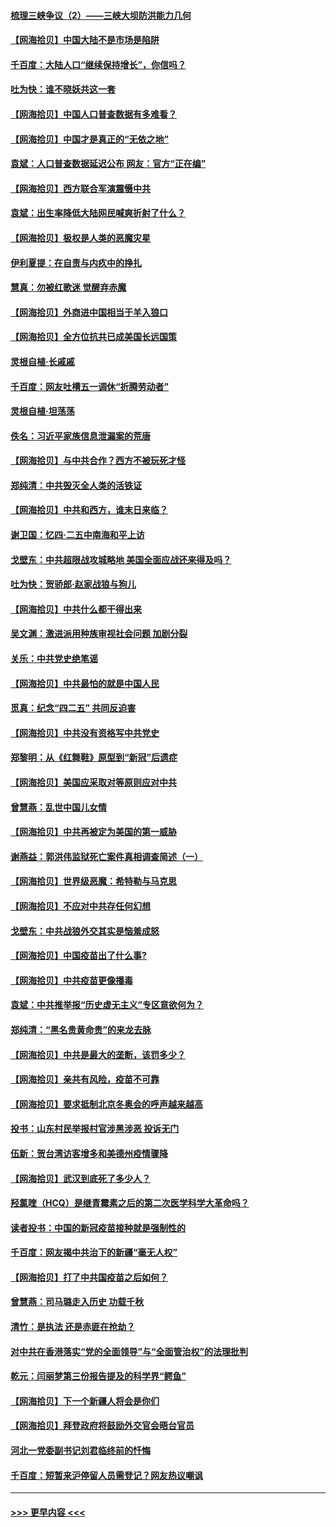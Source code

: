 #### [梳理三峡争议（2）——三峡大坝防洪能力几何](../pages/nsc993/n12920173.md?t=05031351) 
#### [【网海拾贝】中国大陆不是市场是陷阱](../pages/nsc993/n12920143.md?t=05031351) 
#### [千百度：大陆人口“继续保持增长”，你信吗？](../pages/nsc993/n12918946.md?t=05031351) 
#### [吐为快：谁不晓妖共这一套](../pages/nsc993/n12918941.md?t=05031351) 
#### [【网海拾贝】中国人口普查数据有多难看？](../pages/nsc993/n12917822.md?t=05031351) 
#### [【网海拾贝】中国才是真正的“无依之地”](../pages/nsc993/n12915845.md?t=05031351) 
#### [袁斌：人口普查数据延迟公布 网友：官方“正在编”](../pages/nsc993/n12915748.md?t=05031351) 
#### [【网海拾贝】西方联合军演震慑中共](../pages/nsc993/n12913466.md?t=05031351) 
#### [袁斌：出生率降低大陆网民喊爽折射了什么？](../pages/nsc993/n12913365.md?t=05031351) 
#### [【网海拾贝】极权是人类的恶魔灾星](../pages/nsc993/n12910697.md?t=05031351) 
#### [伊利夏提：在自责与内疚中的挣扎](../pages/nsc993/n12910493.md?t=05031351) 
#### [慧真：勿被红歌迷 觉醒弃赤魔](../pages/nsc993/n12910485.md?t=05031351) 
#### [【网海拾贝】外商进中国相当于羊入狼口](../pages/nsc993/n12908274.md?t=05031351) 
#### [【网海拾贝】全方位抗共已成美国长远国策](../pages/nsc993/n12906878.md?t=05031351) 
#### [灵根自植‧长戚戚](../pages/nsc993/n12905585.md?t=05031351) 
#### [千百度：网友吐槽五一调休“折腾劳动者”](../pages/nsc993/n12905934.md?t=05031351) 
#### [灵根自植‧坦荡荡](../pages/nsc993/n12905562.md?t=05031351) 
#### [佚名：习近平家族信息泄漏案的荒唐](../pages/nsc993/n12904705.md?t=05031351) 
#### [【网海拾贝】与中共合作？西方不被玩死才怪](../pages/nsc993/n12903873.md?t=05031351) 
#### [郑纯清：中共毁灭全人类的活铁证](../pages/nsc993/n12903785.md?t=05031351) 
#### [【网海拾贝】中共和西方，谁末日来临？](../pages/nsc993/n12903482.md?t=05031351) 
#### [谢卫国：忆四‧二五中南海和平上访](../pages/nsc993/n12902192.md?t=05031351) 
#### [戈壁东：中共超限战攻城略地 美国全面应战还来得及吗？](../pages/nsc993/n12902297.md?t=05031351) 
#### [吐为快：贺骄郎‧赵家战狼与狗儿](../pages/nsc993/n12902280.md?t=05031351) 
#### [【网海拾贝】中共什么都干得出来](../pages/nsc993/n12897500.md?t=05031351) 
#### [吴文渊：激进派用种族审视社会问题 加剧分裂](../pages/nsc993/n12893881.md?t=05031351) 
#### [关乐：中共党史绝笔谣](../pages/nsc993/n12897270.md?t=05031351) 
#### [【网海拾贝】中共最怕的就是中国人民](../pages/nsc993/n12894705.md?t=05031351) 
#### [觅真：纪念“四二五” 共同反迫害](../pages/nsc993/n12894553.md?t=05031351) 
#### [【网海拾贝】中共没有资格写中共党史](../pages/nsc993/n12892231.md?t=05031351) 
#### [郑黎明：从《红舞鞋》原型到“新冠”后遗症](../pages/nsc993/n12890469.md?t=05031351) 
#### [【网海拾贝】美国应采取对等原则应对中共](../pages/nsc993/n12889176.md?t=05031351) 
#### [曾慧燕：乱世中国儿女情](../pages/nsc993/n12887931.md?t=05031351) 
#### [【网海拾贝】中共再被定为美国的第一威胁](../pages/nsc993/n12887580.md?t=05031351) 
#### [谢燕益：郭洪伟监狱死亡案件真相调查简述（一）](../pages/nsc993/n12885648.md?t=05031351) 
#### [【网海拾贝】世界级恶魔：希特勒与马克思](../pages/nsc993/n12884062.md?t=05031351) 
#### [【网海拾贝】不应对中共存任何幻想](../pages/nsc993/n12881460.md?t=05031351) 
#### [戈壁东：中共战狼外交其实是恼羞成怒](../pages/nsc993/n12880392.md?t=05031351) 
#### [【网海拾贝】中国疫苗出了什么事?](../pages/nsc993/n12879124.md?t=05031351) 
#### [【网海拾贝】中共疫苗更像播毒](../pages/nsc993/n12876631.md?t=05031351) 
#### [袁斌：中共推举报“历史虚无主义”专区意欲何为？](../pages/nsc993/n12876530.md?t=05031351) 
#### [郑纯清：“黑名贵黄命贵”的来龙去脉](../pages/nsc993/n12875589.md?t=05031351) 
#### [【网海拾贝】中共是最大的垄断，该罚多少？](../pages/nsc993/n12874006.md?t=05031351) 
#### [【网海拾贝】亲共有风险，疫苗不可靠](../pages/nsc993/n12872224.md?t=05031351) 
#### [【网海拾贝】要求抵制北京冬奥会的呼声越来越高](../pages/nsc993/n12868962.md?t=05031351) 
#### [投书：山东村民举报村官涉黑涉恶 投诉无门](../pages/nsc993/n12869726.md?t=05031351) 
#### [伍新：贺台湾访客增多和美德州疫情骤降](../pages/nsc993/n12865651.md?t=05031351) 
#### [【网海拾贝】武汉到底死了多少人？](../pages/nsc993/n12863707.md?t=05031351) 
#### [羟氯喹（HCQ）是继青霉素之后的第二次医学科学大革命吗？](../pages/nsc993/n12638564.md?t=05031351) 
#### [读者投书：中国的新冠疫苗接种就是强制性的](../pages/nsc993/n12859932.md?t=05031351) 
#### [千百度：网友揭中共治下的新疆“毫无人权”](../pages/nsc993/n12858385.md?t=05031351) 
#### [【网海拾贝】打了中共国疫苗之后如何？](../pages/nsc993/n12857866.md?t=05031351) 
#### [曾慧燕：司马璐走入历史 功载千秋](../pages/nsc993/n12856996.md?t=05031351) 
#### [清竹：是执法 还是赤匪在抢劫？](../pages/nsc993/n12856952.md?t=05031351) 
#### [对中共在香港落实“党的全面领导”与“全面管治权”的法理批判](../pages/nsc993/n12856929.md?t=05031351) 
#### [乾元：闫丽梦第三份报告提及的科学界“鳄鱼”](../pages/nsc993/n12855985.md?t=05031351) 
#### [【网海拾贝】下一个新疆人将会是你们](../pages/nsc993/n12855864.md?t=05031351) 
#### [【网海拾贝】拜登政府将鼓励外交官会晤台官员](../pages/nsc993/n12853615.md?t=05031351) 
#### [河北一党委副书记刘君临终前的忏悔](../pages/nsc993/n12849420.md?t=05031351) 
#### [千百度：短暂来沪停留人员需登记？网友热议嘲讽](../pages/nsc993/n12853497.md?t=05031351) 

----
#### [ >>> 更早内容 <<< ](../indexes/nsc993-earlier.md)
